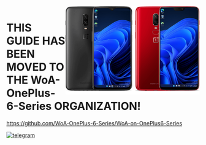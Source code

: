 <img align="right" src="https://github.com/n00b69/woa-op6/blob/main/op6.png" width="350" alt="Windows 11 running on fajita/enchilada">

# THIS GUIDE HAS BEEN MOVED TO THE **WoA-OnePlus-6-Series** ORGANIZATION!

https://github.com/WoA-OnePlus-6-Series/WoA-on-OnePlus6-Series

[![telegram](https://img.shields.io/badge/chat-telegram-brightgreen.svg?logo=telegram&style=flat-square)](https://t.me/WinOnOP6)






